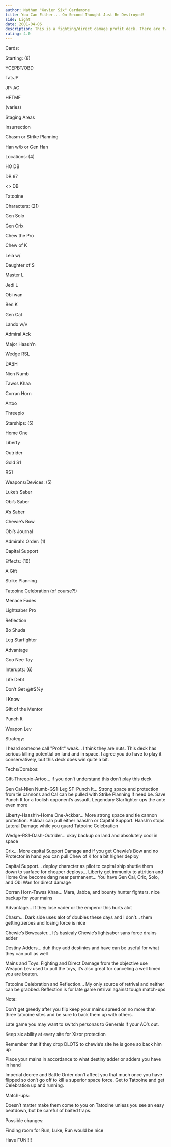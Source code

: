 ```yaml
---
author: Nathan "Xavier Six" Cardamone
title: You Can Either... On Second Thought Just Be Destroyed!
side: Light
date: 2001-04-06
description: This is a fighting/direct damage profit deck. There are two versions I play(one with destiny adders the other with OTE,FPs, and AMO. I like destinies so this is the earlier of the two.
rating: 4.0
---
```

Cards: 

Starting: (8)

YCEPBT/OBD
Tat:JP
JP: AC
HFTMF
(varies)
Staging Areas
Insurrection
Chasm or Strike Planning
Han w/b or Gen Han

Locations: (4)

HO DB
DB 97
<> DB
Tatooine

Characters: (21)

Gen Solo
Gen Crix
Chew the Pro
Chew of K
Leia w/
Daughter of S
Master L
Jedi L
Obi wan
Ben K
Gen Cal
Lando w/v
Admiral Ack
Major Haash’n
Wedge RSL
DASH
Nien Numb
Tawss Khaa
Corran Horn
Artoo
Threepio

Starships: (5)

Home One
Liberty
Outrider
Gold S1
RS1

Weapons/Devices: (5)

Luke’s Saber
Obi’s Saber
A’s Saber
Chewie’s Bow
Obi’s Journal

Admiral’s Order: (1)

Capital Support

Effects: (10) 

A Gift
Strike Planning
Tatooine Celebration (of course?!)
Menace Fades
Lightsaber Pro
Reflection
Bo Shuda
Leg Starfighter
Advantage
Goo Nee Tay

Interupts: (6)

Life Debt
Don’t Get @#$%y
I Know
Gift of the Mentor
Punch It
Weapon Lev 


Strategy: 

I heard someone call "Profit" weak... I think they are nuts. This deck has serious killing potential on land and in space. I agree you do have to play it conservatively, but this deck does win quite a bit.

Techs/Combos:

Gift-Threepio-Artoo... if you don’t understand this don’t play this deck

Gen Cal-Nien Numb-GS1-Leg SF-Punch It... Strong space and protection from tie cannons and Cal can be pulled with Strike Planning if need be. Save Punch It for a foolish opponent’s assault. Legendary Starfighter ups the ante even more

Liberty-Haash’n-Home One-Ackbar... More strong space and tie cannon protection. Ackbar can pull either haash’n or Capital Support. Haash’n stops Lateral Damage while you guard Tatooine Celebration

Wedge-RS1-Dash-Outrider... okay backup on land and absolutely cool in space

Crix... More capital Support Damage and if you get Chewie’s Bow and no Protector in hand you can pull Chew of K for a bit higher deploy

Capital Support... deploy character as pilot to capital ship shuttle them down to surface for cheaper deploys... Liberty get immunity to attrition and Home One become dang near permanent... You have Gen Cal, Crix, Solo, and Obi Wan for direct damage

Corran Horn-Tawss Khaa... Mara, Jabba, and bounty hunter fighters. nice backup for your mains

Advantage... If they lose vader or the emperor this hurts alot

Chasm... Dark side uses alot of doubles these days and I don’t... them getting zeroes and losing force is nice

Chewie’s Bowcaster... It’s basicaly Chewie’s lightsaber sans force drains adder

Destiny Adders... duh they add destinies and have can be useful for what they can pull as well

Mains and Toys: Fighting and Direct Damage from the objective use Weapon Lev used to pull the toys, it’s also great for canceling a well timed you are beaten.

Tatooine Celebration and Reflection... My only source of retrival and neither can be grabbed. Reflection is for late game retrival against tough match-ups

Note:

Don’t get greedy after you flip keep your mains spreed on no more than three tatooine sites and be sure to back them up with others. 

Late game you may want to switch personas to Generals if your AO’s out. 

Keep six ability at every site for Xizor protection 

Remember that if they drop DLOTS to chewie’s site he is gone so back him up

Place your mains in accordance to what destiny adder or adders you have in hand

Imperial decree and Battle Order don’t affect you that much once you have flipped so don’t go off to kill a superior space force. Get to Tatooine and get Celebration up and running.

Match-ups: 

Doesn’t matter make them come to you on Tatooine unless you see an easy beatdown, but be careful of baited traps.

Possible changes:

Finding room for Run, Luke, Run would be nice

Have FUN!!!!     